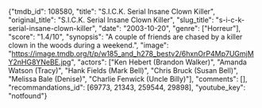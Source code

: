 {"tmdb_id": 108580, "title": "S.I.C.K. Serial Insane Clown Killer", "original_title": "S.I.C.K. Serial Insane Clown Killer", "slug_title": "s-i-c-k-serial-insane-clown-killer", "date": "2003-10-20", "genre": ["Horreur"], "score": "1.4/10", "synopsis": "A couple of friends are chased by a killer clown in the woods during a weekend.", "image": "https://image.tmdb.org/t/p/w185_and_h278_bestv2/6hxnOrP4Mp7UGmjMY2nHG8YNeBE.jpg", "actors": ["Ken Hebert (Brandon Walker)", "Amanda Watson (Tracy)", "Hank Fields (Mark Bell)", "Chris Bruck (Susan Bell)", "Melissa Bale (Denise)", "Charlie Fenwick (Uncle Billy)"], "comments": [], "recommandations_id": [69773, 21343, 259544, 29898], "youtube_key": "notfound"}